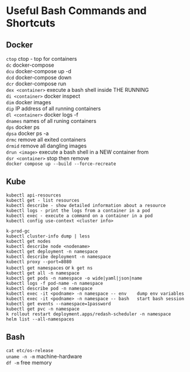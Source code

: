 # Useful Bash Commands and Shortcuts

## Docker

`ctop`              ctop - top for containers  
`dc`                docker-compose  
`dcu`               docker-compose up -d  
`dcd`               docker-compose down  
`dcr`               docker-compose run  
`dex <container>`   execute a bash shell inside THE RUNNING <container>  
`di <container>`    docker inspect <container>  
`dim`               docker images  
`dip`               IP address of all running containers  
`dl <container>`    docker logs -f <container>  
`dnames`            names of all runing containers  
`dps`               docker ps  
`dpsa`              docker ps -a  
`drmc`              remove all exited containers  
`drmid`             remove all dangling images  
`drun <image>`      execute a bash shell in a NEW container from <image>  
`dsr <container>`   stop then remove <container>  
`docker compose up --build --force-recreate`  


## Kube
`kubectl api-resources`  
`kubectl get - list resources`  
`kubectl describe - show detailed information about a resource`  
`kubectl logs - print the logs from a container in a pod`  
`kubectl exec - execute a command on a container in a pod`  
`kubectl config use-context <cluster info>`  


`k-prod-gc`  
`kubectl cluster-info dump | less`  
`kubectl get nodes`  
`kubectl describe node <nodename>`  
`kubectl get deployment -n namespace`  
`kubectl describe deployment -n namespace`  
`kubectl proxy --port=8080`  
`kubectl get namespaces` or `k get ns`  
`kubectl get all -n namespace`  
`kubectl get pods -n namespace -o wide|yaml|json|name`  
`kubectl logs -f pod-name -n namespace`  
`kubectl describe pod -n namespace`  
`kubectl exec -it <podname> -n namespace -- env    dump env variables`  
`kubectl exec -it <podname> -n namespace -- bash   start bash session`  
`kubectl get events --namespace=1password`  
`kubectl get pvc -n namespace`  
`k rollout restart deployment.apps/redash-scheduler -n namespace`  
`helm list --all-namespaces`  


## Bash
`cat etc/os-release`  
`uname -n -m`       machine-hardware  
`df -m`             free memory  
